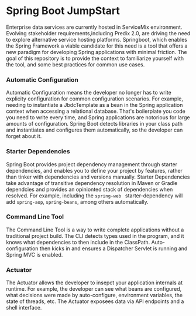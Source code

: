 # Spring Boot JumpStart

Enterprise data services are currently hosted in ServiceMix environment. 
Evolving stakeholder requirements,including Predix 2.0, are driving the need
to explore alternative service hosting platforms. Springboot, which enables 
the Spring Framework a viable candidate for this need is a tool that offers 
a new paradigm for developing Spring applications with minimal friction. 
The goal of this repository is to provide the context to familiarize yourself
with the tool, and some best practices for common use cases.

### Automatic Configuration
Automatic Configuration means the developer no longer has to write explicity
configuration for common configuration scenarios. For example, needing to 
instantiate a JbdcTemplate as a bean in the Spring application context when 
accessing a relational database. That's boilerplate you code you need to write
every time, and Spring applications are notorious for large amounts of configuration.
Spring Boot detects libraries in your class path and instantiates and configures them
automatically, so the developer can forget about it.

### Starter Dependencies
Spring Boot provides project dependency management through starter dependencies,
and enables you to define your project by features, rather than tinker with dependencies
and versions manually. Starter Dependencies take advantage of transitive dependency
resolution in Maven or Gradle dependcies and provides an opinionted stack of dependencies 
when resolved.  For example, including the `spring-web ` starter-dependency will add
`spring-aop`, `spring-beans`, among others automatically.

### Command Line Tool
The Command Line Tool is a way to write complete applications without a traditional 
project build.  The CLI detects types used in the program, and it knows what
dependencies to then include in the ClassPath. Auto-configuration then kicks in and
ensures a Dispatcher Servlet is running and Spring MVC is enabled.

### Actuator
The Actuator allows the developer to insepct your application internals at runtime.
For example, the developer can see what beans are configured, what decisions were
made by auto-configure, environment variables, the state of threads, etc. The Actuator
exposees data via API endpoints and a shell interface.
